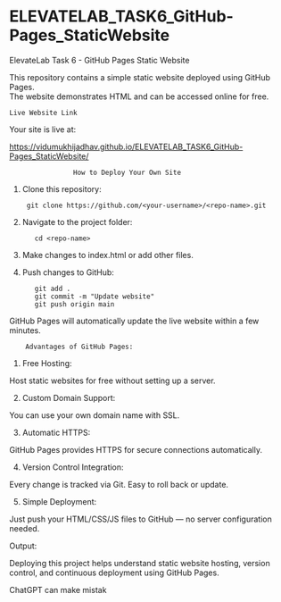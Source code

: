 # ELEVATELAB_TASK6_GitHub-Pages_StaticWebsite
ElevateLab Task 6 - GitHub Pages Static Website

This repository contains a simple static website deployed using GitHub Pages.  
The website demonstrates HTML and can be accessed online for free.


    Live Website Link

Your site is live at:

https://vidumukhijadhav.github.io/ELEVATELAB_TASK6_GitHub-Pages_StaticWebsite/

                    How to Deploy Your Own Site

1. Clone this repository:

        git clone https://github.com/<your-username>/<repo-name>.git
   
2. Navigate to the project folder:

          cd <repo-name>
          
3. Make changes to index.html or add other files.

4. Push changes to GitHub:

          git add .
          git commit -m "Update website"
          git push origin main

GitHub Pages will automatically update the live website within a few minutes.

        Advantages of GitHub Pages:

1.  Free Hosting:

Host static websites for free without setting up a server.

2.  Custom Domain Support:

You can use your own domain name with SSL.

3.  Automatic HTTPS:

GitHub Pages provides HTTPS for secure connections automatically.

4.  Version Control Integration:

Every change is tracked via Git. Easy to roll back or update.

5.  Simple Deployment:

Just push your HTML/CSS/JS files to GitHub — no server configuration needed.


Output:

Deploying this project helps understand static website hosting, version control, and continuous deployment using GitHub Pages.












ChatGPT can make mistak
